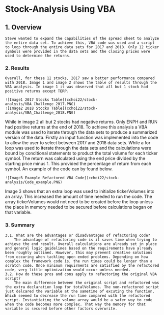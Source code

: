 # Stock-Analysis Using VBA

## 1. Overview
	Steve wanted to expand the capabilities of the spread sheet to analyze the entire data set. To achieve this, VBA code was used and a script to loop through the entire data sets for 2017 and 2018. Only 12 ticker symbols were provided in the data sets and the closing prices were used to determine the returns.
### 2. Results
	Overall, for these 12 stocks, 2017 saw a better performance compared with 2018. Image 1 and image 2 shows the table of results through the VBA analysis. In image 1 it was observed that all but 1 stock had positive returns except TERP. 

	![Image1 2017 Stocks Table](cchoi22/stock-analysis/VBA_Challenge_2017.PNG) 
	![Image2 2018 Stocks Table](cchoi22/stock-analysis/VBA_Challenge_2018.PNG) 

While in image 2 all but 2 stocks had negative returns. Only ENPH and RUN had positive returns at the end of 2018. To achieve this analysis a VBA module was used to iterate through the data sets to produce a summarized version of the data. Firstly an input function was implemented into the code to allow the user to select between 2017 and 2018 data sets. While a for loop was used to iterate through the data sets and the calculations were bound by conditional statements to product the total volume for each ticker symbol. The return was calculated using the end price divided by the starting price minus 1. This provided the percentage of return from each symbol. An example of the code can by found below. 
	
    ![Image3 Example Refactored VBA Code](cchoi22/stock-analysis/Code_example.PNG)

Image 3 shows that an extra loop was used to initialize tickerVolumes into an array. This increased the amount of time needed to run the code. The array tickerVolumes would not need to be created before the loop unless the place in memory needed to be secured before calculations began on that variable.  

### 3. Summary 
	3.1. What are the advantages or disadvantages of refactoring code?
		The advantage of refactoring code is it saves time when trying to achieve the end result. Overall calculations are already set in place and general logic guidelines based on the requirements have already been roughly outlined. However, this may prevent creative solutions from occuring when tackling open ended problems. Depending on how complex the framework code is, the run times could be longer than a scratch code. Once minimum requirments are satisfied by the refactored code, very little optimization would occur unless needed. 
	3.2. How do these pros and cons apply to refactoring the original VBA script?
		The main difference between the original script and refactored was the extra declaration loop for totalVolumes. The non-refactored script just delcared the variable at the sametime of excuting the function. Which seemed to decrease the run time compared with the refactored script. Instantiating the volume array would be a safer way to code when the code becomes more complex. That way the memory for that variable is secured before other factors overwrite. 
